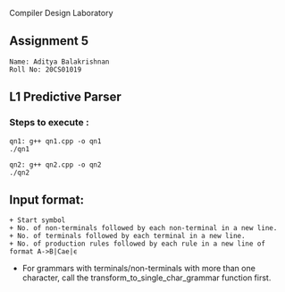  Compiler Design Laboratory 
## Assignment 5

`Name: Aditya Balakrishnan`
<br>
`Roll No: 20CS01019`

## L1 Predictive Parser

### Steps to execute :

```
qn1: g++ qn1.cpp -o qn1
./qn1

qn2: g++ qn2.cpp -o qn2
./qn2
```

## Input format:

    + Start symbol
    + No. of non-terminals followed by each non-terminal in a new line.
    + No. of terminals followed by each terminal in a new line.
    + No. of production rules followed by each rule in a new line of format A->B|Cae|ϵ

- For grammars with terminals/non-terminals with more than one character, call the transform_to_single_char_grammar function first.

